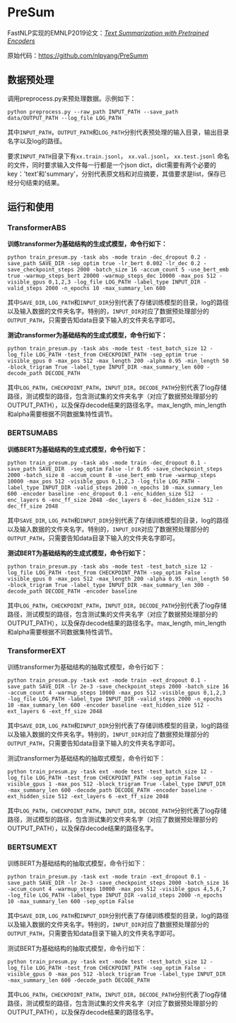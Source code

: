 # PreSum
FastNLP实现的EMNLP2019论文：*[Text Summarization with Pretrained Encoders](https://arxiv.org/pdf/1908.08345)*

原始代码：https://github.com/nlpyang/PreSumm



## 数据预处理
调用preprocess.py来预处理数据。示例如下：
```shell
python preprocess.py --raw_path INPUT_PATH --save_path data/OUTPUT_PATH --log_file LOG_PATH
```
其中`INPUT_PATH`，`OUTPUT_PATH`和`LOG_PATH`分别代表预处理的输入目录，输出目录名字以及log的路径。

要求`INPUT_PATH`目录下有`xx.train.jsonl`， `xx.val.jsonl`， `xx.test.jsonl` 命名的文件，同时要求输入文件每一行都是一个json dict，dict需要有两个必要的key：'text'和'summary'，分别代表原文档和对应摘要，其值要求是list，保存已经分句结束的结果。   



## 运行和使用

### TransformerABS
**训练transformer为基础结构的生成式模型，命令行如下：**

```shell
python train_presum.py -task abs -mode train -dec_dropout 0.2 -save_path SAVE_DIR -sep_optim true -lr_bert 0.002 -lr_dec 0.2 -save_checkpoint_steps 2000 -batch_size 16 -accum_count 5 -use_bert_emb true -warmup_steps_bert 20000 -warmup_steps_dec 10000 -max_pos 512 -visible_gpus 0,1,2,3 -log_file LOG_PATH -label_type INPUT_DIR -valid_steps 2000 -n_epochs 10 -max_summary_len 600
```
其中`SAVE_DIR`, `LOG_PATH`和`INPUT_DIR`分别代表了存储训练模型的目录，log的路径以及输入数据的文件夹名字。特别的，`INPUT_DIR`对应了数据预处理部分的`OUTPUT_PATH`，只需要告知data目录下输入的文件夹名字即可。

**测试transformer为基础结构的生成式模型，命令行如下：**

```shell
python train_presum.py -task abs -mode test -test_batch_size 12 -log_file LOG_PATH -test_from CHECKPOINT_PATH -sep_optim true -visible_gpus 0 -max_pos 512 -max_length 200 -alpha 0.95 -min_length 50 -block_trigram True -label_type INPUT_DIR -max_summary_len 600 -decode_path DECODE_PATH
```
其中`LOG_PATH`，`CHECKPOINT_PATH`，`INPUT_DIR`，`DECODE_PATH`分别代表了log存储路径，测试模型的路径，包含测试集的文件夹名字（对应了数据预处理部分的OUTPUT_PATH），以及保存decode结果的路径名字。max_length, min_length和alpha需要根据不同数据集特性调节。



### BERTSUMABS
**训练BERT为基础结构的生成式模型，命令行如下：**

```shell
python train_presum.py -task abs -mode train -dec_dropout 0.1 -save_path SAVE_DIR  -sep_optim False -lr 0.05 -save_checkpoint_steps 2000 -batch_size 8 -accum_count 8 -use_bert_emb true -warmup_steps 10000 -max_pos 512 -visible_gpus 0,1,2,3 -log_file LOG_PATH -label_type INPUT_DIR -valid_steps 2000 -n_epochs 10 -max_summary_len 600 -encoder baseline -enc_dropout 0.1 -enc_hidden_size 512  -enc_layers 6 -enc_ff_size 2048 -dec_layers 6 -dec_hidden_size 512 -dec_ff_size 2048
```
其中`SAVE_DIR`, `LOG_PATH`和`INPUT_DIR`分别代表了存储训练模型的目录，log的路径以及输入数据的文件夹名字。特别的，`INPUT_DIR`对应了数据预处理部分的`OUTPUT_PATH`，只需要告知data目录下输入的文件夹名字即可。

**测试BERT为基础结构的生成式模型，命令行如下：**

```shell
python train_presum.py -task abs -mode test -test_batch_size 12 -log_file LOG_PATH -test_from CHECKPOINT_PATH -sep_optim False -visible_gpus 0 -max_pos 512 -max_length 200 -alpha 0.95 -min_length 50 -block_trigram True -label_type INPUT_DIR -max_summary_len 300 -decode_path DECODE_PATH -encoder baseline
```
其中`LOG_PATH`，`CHECKPOINT_PATH`，`INPUT_DIR`，`DECODE_PATH`分别代表了log存储路径，测试模型的路径，包含测试集的文件夹名字（对应了数据预处理部分的OUTPUT_PATH），以及保存decode结果的路径名字。max_length, min_length和alpha需要根据不同数据集特性调节。



### TransformerEXT
训练transformer为基础结构的抽取式模型，命令行如下：
```shell
python train_presum.py -task ext -mode train -ext_dropout 0.1 -save_path SAVE_DIR -lr 2e-3 -save_checkpoint_steps 2000 -batch_size 16 -accum_count 4 -warmup_steps 10000 -max_pos 512 -visible_gpus 0,1,2,3 -log_file LOG_PATH -label_type INPUT_DIR -valid_steps 2000 -n_epochs 10 -max_summary_len 600 -encoder baseline -ext_hidden_size 512 -ext_layers 6 -ext_ff_size 2048
```
其中`SAVE_DIR`, `LOG_PATH`和`INPUT_DIR`分别代表了存储训练模型的目录，log的路径以及输入数据的文件夹名字。特别的，`INPUT_DIR`对应了数据预处理部分的`OUTPUT_PATH`，只需要告知data目录下输入的文件夹名字即可。


测试transformer为基础结构的抽取式模型，命令行如下：
```shell
python train_presum.py -task ext -mode test -test_batch_size 12 -log_file LOG_PATH -test_from CHECKPOINT_PATH -sep_optim False -visible_gpus 1 -max_pos 512 -block_trigram True -label_type INPUT_DIR -max_summary_len 600 -decode_path DECODE_PATH -encoder baseline -ext_hidden_size 512 -ext_layers 6 -ext_ff_size 2048
```
其中`LOG_PATH`，`CHECKPOINT_PATH`，`INPUT_DIR`，`DECODE_PATH`分别代表了log存储路径，测试模型的路径，包含测试集的文件夹名字（对应了数据预处理部分的OUTPUT_PATH），以及保存decode结果的路径名字。



### BERTSUMEXT
训练BERT为基础结构的抽取式模型，命令行如下：
```shell
python train_presum.py -task ext -mode train -ext_dropout 0.1 -save_path SAVE_DIR -lr 2e-3 -save_checkpoint_steps 2000 -batch_size 16 -accum_count 4 -warmup_steps 10000 -max_pos 512 -visible_gpus 4,5,6,7 -log_file LOG_PATH -label_type INPUT_DIR -valid_steps 2000 -n_epochs 10 -max_summary_len 600 -sep_optim False
```
其中`SAVE_DIR`, `LOG_PATH`和`INPUT_DIR`分别代表了存储训练模型的目录，log的路径以及输入数据的文件夹名字。特别的，`INPUT_DIR`对应了数据预处理部分的`OUTPUT_PATH`，只需要告知data目录下输入的文件夹名字即可。


测试BERT为基础结构的抽取式模型，命令行如下：
```shell
python train_presum.py -task ext -mode test -test_batch_size 12 -log_file LOG_PATH -test_from CHECKPOINT_PATH -sep_optim False -visible_gpus 0 -max_pos 512 -block_trigram True -label_type INPUT_DIR -max_summary_len 600 -decode_path DECODE_PATH
```
其中`LOG_PATH`，`CHECKPOINT_PATH`，`INPUT_DIR`，`DECODE_PATH`分别代表了log存储路径，测试模型的路径，包含测试集的文件夹名字（对应了数据预处理部分的OUTPUT_PATH），以及保存decode结果的路径名字。